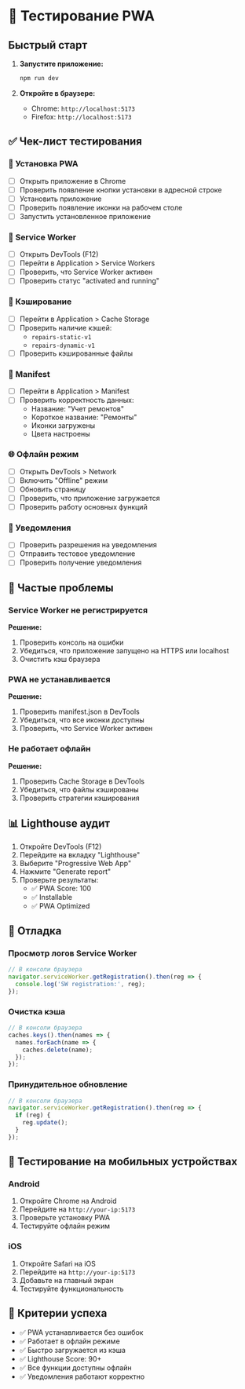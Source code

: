 # 🧪 Тестирование PWA

## Быстрый старт

1. **Запустите приложение:**
   ```bash
   npm run dev
   ```

2. **Откройте в браузере:**
   - Chrome: `http://localhost:5173`
   - Firefox: `http://localhost:5173`

## ✅ Чек-лист тестирования

### 📱 Установка PWA
- [ ] Открыть приложение в Chrome
- [ ] Проверить появление кнопки установки в адресной строке
- [ ] Установить приложение
- [ ] Проверить появление иконки на рабочем столе
- [ ] Запустить установленное приложение

### 🔄 Service Worker
- [ ] Открыть DevTools (F12)
- [ ] Перейти в Application > Service Workers
- [ ] Проверить, что Service Worker активен
- [ ] Проверить статус "activated and running"

### 💾 Кэширование
- [ ] Перейти в Application > Cache Storage
- [ ] Проверить наличие кэшей:
  - `repairs-static-v1`
  - `repairs-dynamic-v1`
- [ ] Проверить кэшированные файлы

### 📄 Manifest
- [ ] Перейти в Application > Manifest
- [ ] Проверить корректность данных:
  - Название: "Учет ремонтов"
  - Короткое название: "Ремонты"
  - Иконки загружены
  - Цвета настроены

### 🌐 Офлайн режим
- [ ] Открыть DevTools > Network
- [ ] Включить "Offline" режим
- [ ] Обновить страницу
- [ ] Проверить, что приложение загружается
- [ ] Проверить работу основных функций

### 🔔 Уведомления
- [ ] Проверить разрешения на уведомления
- [ ] Отправить тестовое уведомление
- [ ] Проверить получение уведомления

## 🐛 Частые проблемы

### Service Worker не регистрируется
**Решение:**
1. Проверить консоль на ошибки
2. Убедиться, что приложение запущено на HTTPS или localhost
3. Очистить кэш браузера

### PWA не устанавливается
**Решение:**
1. Проверить manifest.json в DevTools
2. Убедиться, что все иконки доступны
3. Проверить, что Service Worker активен

### Не работает офлайн
**Решение:**
1. Проверить Cache Storage в DevTools
2. Убедиться, что файлы кэшированы
3. Проверить стратегии кэширования

## 📊 Lighthouse аудит

1. Откройте DevTools (F12)
2. Перейдите на вкладку "Lighthouse"
3. Выберите "Progressive Web App"
4. Нажмите "Generate report"
5. Проверьте результаты:
   - ✅ PWA Score: 100
   - ✅ Installable
   - ✅ PWA Optimized

## 🔧 Отладка

### Просмотр логов Service Worker
```javascript
// В консоли браузера
navigator.serviceWorker.getRegistration().then(reg => {
  console.log('SW registration:', reg);
});
```

### Очистка кэша
```javascript
// В консоли браузера
caches.keys().then(names => {
  names.forEach(name => {
    caches.delete(name);
  });
});
```

### Принудительное обновление
```javascript
// В консоли браузера
navigator.serviceWorker.getRegistration().then(reg => {
  if (reg) {
    reg.update();
  }
});
```

## 📱 Тестирование на мобильных устройствах

### Android
1. Откройте Chrome на Android
2. Перейдите на `http://your-ip:5173`
3. Проверьте установку PWA
4. Тестируйте офлайн режим

### iOS
1. Откройте Safari на iOS
2. Перейдите на `http://your-ip:5173`
3. Добавьте на главный экран
4. Тестируйте функциональность

## 🎯 Критерии успеха

- ✅ PWA устанавливается без ошибок
- ✅ Работает в офлайн режиме
- ✅ Быстро загружается из кэша
- ✅ Lighthouse Score: 90+
- ✅ Все функции доступны офлайн
- ✅ Уведомления работают корректно
